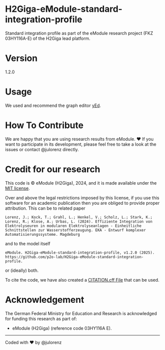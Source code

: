 # H2Giga-eModule-standard-integration-profile
Standard integration profile as part of the eModule research project (FKZ 03HY116A-E) of the H2Giga lead platform.

Version
=================
1.2.0

Usage
=================
We used and recommend the graph editor [yEd](https://www.yworks.com/products/yed).

How To Contribute
=================
We are happy that you are using research results from eModule. :heart:
If you want to participate in its development, please feel free to take a look at the issues or contact @julorenz directly.


Credit for our research
=======================
This code is © eModule (H2Giga), 2024, and it is made available under the [MIT license](./LICENSE).

Over and above the legal restrictions imposed by this license, if you use this software for an academic publication then you are obliged to provide proper attribution. This can be to related paper

`Lorenz, J.; Kock, T.; Grahl, L.; Henkel, V.; Scholz, L.; Stark, K.; Lorenz, R.; Klose, A.; Urbas, L. (2024). Effiziente Integration von Elektrolyseuren in modularen Elektrolyseanlagen - Einheitliche Schnittstellen zur Wasserstofferzeugung. EKA - Entwurf komplexer Automatisierungssysteme. Magdeburg`

and to the model itself

`eModule. H2Giga-eModule-standard-integration-profile, v1.2.0 (2025). https://github.com/p2o-lab/H2Giga-eModule-standard-integration-profile.`


or (ideally) both.

To cite the code, we have also created a [CITATION.cff File](./CITATION.cff) that can be used.

Acknowledgement
===============

The German Federal Ministry for Education and Research is acknowledged for funding this research as part of:
* eModule (H2Giga) (reference code 03HY116A E).

---
Coded with :heart: by @julorenz

